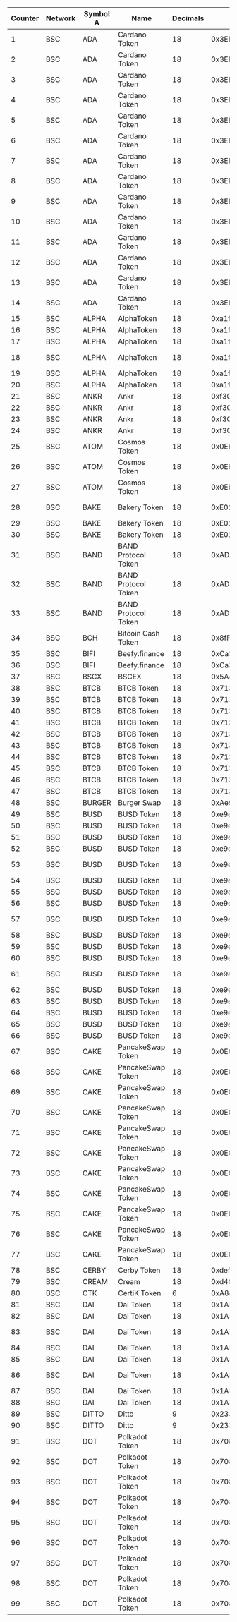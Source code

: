 Counter | Network | Symbol A | Name | Decimals | Address | Symbol B | Name | Decimals | Address | PairAddress 
--- | --- | --- | --- | --- | --- | --- | --- | --- | --- | --- 
1 | BSC | ADA | Cardano Token | 18 | 0x3EE2200Efb3400fAbB9AacF31297cBdD1d435D47 | ALPHA | AlphaToken | 18 | 0xa1faa113cbE53436Df28FF0aEe54275c13B40975 | 0x395fd232ce4c76e4af9f92560e0403087e4e6db4 
2 | BSC | ADA | Cardano Token | 18 | 0x3EE2200Efb3400fAbB9AacF31297cBdD1d435D47 | ANKR | Ankr | 18 | 0xf307910A4c7bbc79691fD374889b36d8531B08e3 | 0xc57add512fb1bf26c876a4eccffec08525237e17 
3 | BSC | ADA | Cardano Token | 18 | 0x3EE2200Efb3400fAbB9AacF31297cBdD1d435D47 | ATOM | Cosmos Token | 18 | 0x0Eb3a705fc54725037CC9e008bDede697f62F335 | 0xba591bf624b363b49476c0d1d2dbb5a566512a6f 
4 | BSC | ADA | Cardano Token | 18 | 0x3EE2200Efb3400fAbB9AacF31297cBdD1d435D47 | BAND | BAND Protocol Token | 18 | 0xAD6cAEb32CD2c308980a548bD0Bc5AA4306c6c18 | 0x28b62c1e8dacef32af1142f7c97a5c768f10d101 
5 | BSC | ADA | Cardano Token | 18 | 0x3EE2200Efb3400fAbB9AacF31297cBdD1d435D47 | BTCB | BTCB Token | 18 | 0x7130d2A12B9BCbFAe4f2634d864A1Ee1Ce3Ead9c | 0x617ae0f70687d7ef2f49e8621e7447f5cc68c972 
6 | BSC | ADA | Cardano Token | 18 | 0x3EE2200Efb3400fAbB9AacF31297cBdD1d435D47 | BUSD | BUSD Token | 18 | 0xe9e7CEA3DedcA5984780Bafc599bD69ADd087D56 | 0x5c3f3b7f3851ee761648a961441cc1b474567479 
7 | BSC | ADA | Cardano Token | 18 | 0x3EE2200Efb3400fAbB9AacF31297cBdD1d435D47 | CAKE | PancakeSwap Token | 18 | 0x0E09FaBB73Bd3Ade0a17ECC321fD13a19e81cE82 | 0x7d6c6eb10609ea66896ab9a3bd4aed53e794d827 
8 | BSC | ADA | Cardano Token | 18 | 0x3EE2200Efb3400fAbB9AacF31297cBdD1d435D47 | DOT | Polkadot Token | 18 | 0x7083609fCE4d1d8Dc0C979AAb8c869Ea2C873402 | 0x25f8f71315ba97e1b3da55250d09b790ac34f1a9 
9 | BSC | ADA | Cardano Token | 18 | 0x3EE2200Efb3400fAbB9AacF31297cBdD1d435D47 | ETH | Ethereum Token | 18 | 0x2170Ed0880ac9A755fd29B2688956BD959F933F8 | 0x9a7199a49d7c82dc4f2dc8ea7dc2a9550dccfebc 
10 | BSC | ADA | Cardano Token | 18 | 0x3EE2200Efb3400fAbB9AacF31297cBdD1d435D47 | LINK | ChainLink Token | 18 | 0xF8A0BF9cF54Bb92F17374d9e9A321E6a111a51bD | 0x24b47bbcd3e80e2e5bd2913aed9b271a86c35c57 
11 | BSC | ADA | Cardano Token | 18 | 0x3EE2200Efb3400fAbB9AacF31297cBdD1d435D47 | SUSHI | SushiToken | 18 | 0x947950BcC74888a40Ffa2593C5798F11Fc9124C4 | 0x9b589ae85d6110e8d1d77f473af6e48ff060acc7 
12 | BSC | ADA | Cardano Token | 18 | 0x3EE2200Efb3400fAbB9AacF31297cBdD1d435D47 | USDT | Tether USD | 18 | 0x55d398326f99059fF775485246999027B3197955 | 0x4f8104f539fd942eaa0bffb0d775e46531848ffb 
13 | BSC | ADA | Cardano Token | 18 | 0x3EE2200Efb3400fAbB9AacF31297cBdD1d435D47 | WBNB | WBNB Token | 18 | 0xbb4CdB9CBd36B01bD1cBaEBF2De08d9173bc095c | 0x9af6ca1ddd2057cf57d14cfe3e0ae14c21f7064f 
14 | BSC | ADA | Cardano Token | 18 | 0x3EE2200Efb3400fAbB9AacF31297cBdD1d435D47 | XRP | XRP Token | 18 | 0x1D2F0da169ceB9fC7B3144628dB156f3F6c60dBE | 0xf69d7311dbede921ca61364ad437a18223c0058b 
15 | BSC | ALPHA | AlphaToken | 18 | 0xa1faa113cbE53436Df28FF0aEe54275c13B40975 | ADA | Cardano Token | 18 | 0x3EE2200Efb3400fAbB9AacF31297cBdD1d435D47 | 0x395fd232ce4c76e4af9f92560e0403087e4e6db4 
16 | BSC | ALPHA | AlphaToken | 18 | 0xa1faa113cbE53436Df28FF0aEe54275c13B40975 | BTCB | BTCB Token | 18 | 0x7130d2A12B9BCbFAe4f2634d864A1Ee1Ce3Ead9c | 0xbde5fb3136ddcb66f6bd9ab607344aa3fdd452ff 
17 | BSC | ALPHA | AlphaToken | 18 | 0xa1faa113cbE53436Df28FF0aEe54275c13B40975 | BUSD | BUSD Token | 18 | 0xe9e7CEA3DedcA5984780Bafc599bD69ADd087D56 | 0x664bf318f2fa47db8345c685c915ee11ae78facd 
18 | BSC | ALPHA | AlphaToken | 18 | 0xa1faa113cbE53436Df28FF0aEe54275c13B40975 | CAKE | PancakeSwap Token | 18 | 0x0E09FaBB73Bd3Ade0a17ECC321fD13a19e81cE82 | 0x89c237bb72bde0392c653a7bcb751b249f26a0ee 
19 | BSC | ALPHA | AlphaToken | 18 | 0xa1faa113cbE53436Df28FF0aEe54275c13B40975 | ETH | Ethereum Token | 18 | 0x2170Ed0880ac9A755fd29B2688956BD959F933F8 | 0xee27ea6697266870f6d5932d40a23b3ace12a3c0 
20 | BSC | ALPHA | AlphaToken | 18 | 0xa1faa113cbE53436Df28FF0aEe54275c13B40975 | WBNB | WBNB Token | 18 | 0xbb4CdB9CBd36B01bD1cBaEBF2De08d9173bc095c | 0xffcc1111454d4a9bf9320956752e6afe40c79e23 
21 | BSC | ANKR | Ankr | 18 | 0xf307910A4c7bbc79691fD374889b36d8531B08e3 | ADA | Cardano Token | 18 | 0x3EE2200Efb3400fAbB9AacF31297cBdD1d435D47 | 0xc57add512fb1bf26c876a4eccffec08525237e17 
22 | BSC | ANKR | Ankr | 18 | 0xf307910A4c7bbc79691fD374889b36d8531B08e3 | ETH | Ethereum Token | 18 | 0x2170Ed0880ac9A755fd29B2688956BD959F933F8 | 0xe861aa00dc09f059c2a42c517bfacaee6a7c61b3 
23 | BSC | ANKR | Ankr | 18 | 0xf307910A4c7bbc79691fD374889b36d8531B08e3 | SXP | Swipe | 18 | 0x47BEAd2563dCBf3bF2c9407fEa4dC236fAbA485A | 0x77483644a7721f7486a8db7fa0b92266b4e24757 
24 | BSC | ANKR | Ankr | 18 | 0xf307910A4c7bbc79691fD374889b36d8531B08e3 | WBNB | WBNB Token | 18 | 0xbb4CdB9CBd36B01bD1cBaEBF2De08d9173bc095c | 0xa20a6f81bbd59060da05ac38de1e38adcaad2bdb 
25 | BSC | ATOM | Cosmos Token | 18 | 0x0Eb3a705fc54725037CC9e008bDede697f62F335 | ADA | Cardano Token | 18 | 0x3EE2200Efb3400fAbB9AacF31297cBdD1d435D47 | 0xba591bf624b363b49476c0d1d2dbb5a566512a6f 
26 | BSC | ATOM | Cosmos Token | 18 | 0x0Eb3a705fc54725037CC9e008bDede697f62F335 | BTCB | BTCB Token | 18 | 0x7130d2A12B9BCbFAe4f2634d864A1Ee1Ce3Ead9c | 0xc4ccb60dc6314e1d53f7bf7ad637316bc5a09b8a 
27 | BSC | ATOM | Cosmos Token | 18 | 0x0Eb3a705fc54725037CC9e008bDede697f62F335 | WBNB | WBNB Token | 18 | 0xbb4CdB9CBd36B01bD1cBaEBF2De08d9173bc095c | 0xa7fe658138446a9b1c37782cdca906cd84b575c4 
28 | BSC | BAKE | Bakery Token | 18 | 0xE02dF9e3e622DeBdD69fb838bB799E3F168902c5 | CAKE | PancakeSwap Token | 18 | 0x0E09FaBB73Bd3Ade0a17ECC321fD13a19e81cE82 | 0xc9793f51dce9b4a8e921dd83af2a785e9a604d20 
29 | BSC | BAKE | Bakery Token | 18 | 0xE02dF9e3e622DeBdD69fb838bB799E3F168902c5 | USDT | Tether USD | 18 | 0x55d398326f99059fF775485246999027B3197955 | 0x6249aa933b396bcfa95a6c51bcf3eba5e95a442f 
30 | BSC | BAKE | Bakery Token | 18 | 0xE02dF9e3e622DeBdD69fb838bB799E3F168902c5 | WBNB | WBNB Token | 18 | 0xbb4CdB9CBd36B01bD1cBaEBF2De08d9173bc095c | 0x2d2824ae840268142f2c6d92495c0bc78898efde 
31 | BSC | BAND | BAND Protocol Token | 18 | 0xAD6cAEb32CD2c308980a548bD0Bc5AA4306c6c18 | ADA | Cardano Token | 18 | 0x3EE2200Efb3400fAbB9AacF31297cBdD1d435D47 | 0x28b62c1e8dacef32af1142f7c97a5c768f10d101 
32 | BSC | BAND | BAND Protocol Token | 18 | 0xAD6cAEb32CD2c308980a548bD0Bc5AA4306c6c18 | ETH | Ethereum Token | 18 | 0x2170Ed0880ac9A755fd29B2688956BD959F933F8 | 0xaa4fe9d72067a1e6e46858f7bfbdfc5af267d65b 
33 | BSC | BAND | BAND Protocol Token | 18 | 0xAD6cAEb32CD2c308980a548bD0Bc5AA4306c6c18 | WBNB | WBNB Token | 18 | 0xbb4CdB9CBd36B01bD1cBaEBF2De08d9173bc095c | 0x8dfb6fafb2d0439e6f683675df0f78b7e5b19151 
34 | BSC | BCH | Bitcoin Cash Token | 18 | 0x8fF795a6F4D97E7887C79beA79aba5cc76444aDf | WBNB | WBNB Token | 18 | 0xbb4CdB9CBd36B01bD1cBaEBF2De08d9173bc095c | 0xeb943f0ea74a433bb90a32522f5aeb534e8fc3ec 
35 | BSC | BIFI | Beefy.finance | 18 | 0xCa3F508B8e4Dd382eE878A314789373D80A5190A | BUSD | BUSD Token | 18 | 0xe9e7CEA3DedcA5984780Bafc599bD69ADd087D56 | 0x24d06e2c93c044ff35db8ebdffd185aac801b51b 
36 | BSC | BIFI | Beefy.finance | 18 | 0xCa3F508B8e4Dd382eE878A314789373D80A5190A | WBNB | WBNB Token | 18 | 0xbb4CdB9CBd36B01bD1cBaEBF2De08d9173bc095c | 0x9288b17a6a7042e5612cf7cbf9d7bf0bbd46913b 
37 | BSC | BSCX | BSCEX | 18 | 0x5Ac52EE5b2a633895292Ff6d8A89bB9190451587 | WBNB | WBNB Token | 18 | 0xbb4CdB9CBd36B01bD1cBaEBF2De08d9173bc095c | 0x42a2d70db8f8b843308e36dabdb9f7fa8555269c 
38 | BSC | BTCB | BTCB Token | 18 | 0x7130d2A12B9BCbFAe4f2634d864A1Ee1Ce3Ead9c | ADA | Cardano Token | 18 | 0x3EE2200Efb3400fAbB9AacF31297cBdD1d435D47 | 0x617ae0f70687d7ef2f49e8621e7447f5cc68c972 
39 | BSC | BTCB | BTCB Token | 18 | 0x7130d2A12B9BCbFAe4f2634d864A1Ee1Ce3Ead9c | ALPHA | AlphaToken | 18 | 0xa1faa113cbE53436Df28FF0aEe54275c13B40975 | 0xbde5fb3136ddcb66f6bd9ab607344aa3fdd452ff 
40 | BSC | BTCB | BTCB Token | 18 | 0x7130d2A12B9BCbFAe4f2634d864A1Ee1Ce3Ead9c | ATOM | Cosmos Token | 18 | 0x0Eb3a705fc54725037CC9e008bDede697f62F335 | 0xc4ccb60dc6314e1d53f7bf7ad637316bc5a09b8a 
41 | BSC | BTCB | BTCB Token | 18 | 0x7130d2A12B9BCbFAe4f2634d864A1Ee1Ce3Ead9c | BUSD | BUSD Token | 18 | 0xe9e7CEA3DedcA5984780Bafc599bD69ADd087D56 | 0xcae5460465dd787c825f0b2ad9194d48a6b42032 
42 | BSC | BTCB | BTCB Token | 18 | 0x7130d2A12B9BCbFAe4f2634d864A1Ee1Ce3Ead9c | DAI | Dai Token | 18 | 0x1AF3F329e8BE154074D8769D1FFa4eE058B1DBc3 | 0xfde50c1dc1f11435303393b72c9f998f9ceb8bb2 
43 | BSC | BTCB | BTCB Token | 18 | 0x7130d2A12B9BCbFAe4f2634d864A1Ee1Ce3Ead9c | DOT | Polkadot Token | 18 | 0x7083609fCE4d1d8Dc0C979AAb8c869Ea2C873402 | 0x37a64d7bb95e553b4bb605fdb32ee51bed76b689 
44 | BSC | BTCB | BTCB Token | 18 | 0x7130d2A12B9BCbFAe4f2634d864A1Ee1Ce3Ead9c | ETH | Ethereum Token | 18 | 0x2170Ed0880ac9A755fd29B2688956BD959F933F8 | 0xc06949431e4e88cb50ad4df176dc409ab1c78fe2 
45 | BSC | BTCB | BTCB Token | 18 | 0x7130d2A12B9BCbFAe4f2634d864A1Ee1Ce3Ead9c | SUSHI | SushiToken | 18 | 0x947950BcC74888a40Ffa2593C5798F11Fc9124C4 | 0x4ffc4130b66111506fd3bf1ff7de42d389555f1f 
46 | BSC | BTCB | BTCB Token | 18 | 0x7130d2A12B9BCbFAe4f2634d864A1Ee1Ce3Ead9c | USDT | Tether USD | 18 | 0x55d398326f99059fF775485246999027B3197955 | 0x5f8bbce851b869eb0abe7a336d049a7bdae5ad18 
47 | BSC | BTCB | BTCB Token | 18 | 0x7130d2A12B9BCbFAe4f2634d864A1Ee1Ce3Ead9c | WBNB | WBNB Token | 18 | 0xbb4CdB9CBd36B01bD1cBaEBF2De08d9173bc095c | 0xa05eeeb2754117a9f9df75a3d5c0e742bc422b8c 
48 | BSC | BURGER | Burger Swap | 18 | 0xAe9269f27437f0fcBC232d39Ec814844a51d6b8f | WBNB | WBNB Token | 18 | 0xbb4CdB9CBd36B01bD1cBaEBF2De08d9173bc095c | 0x064d7c54e7b1342fcd925868513ccd18f768ecc2 
49 | BSC | BUSD | BUSD Token | 18 | 0xe9e7CEA3DedcA5984780Bafc599bD69ADd087D56 | ADA | Cardano Token | 18 | 0x3EE2200Efb3400fAbB9AacF31297cBdD1d435D47 | 0x5c3f3b7f3851ee761648a961441cc1b474567479 
50 | BSC | BUSD | BUSD Token | 18 | 0xe9e7CEA3DedcA5984780Bafc599bD69ADd087D56 | ALPHA | AlphaToken | 18 | 0xa1faa113cbE53436Df28FF0aEe54275c13B40975 | 0x664bf318f2fa47db8345c685c915ee11ae78facd 
51 | BSC | BUSD | BUSD Token | 18 | 0xe9e7CEA3DedcA5984780Bafc599bD69ADd087D56 | BIFI | Beefy.finance | 18 | 0xCa3F508B8e4Dd382eE878A314789373D80A5190A | 0x24d06e2c93c044ff35db8ebdffd185aac801b51b 
52 | BSC | BUSD | BUSD Token | 18 | 0xe9e7CEA3DedcA5984780Bafc599bD69ADd087D56 | BTCB | BTCB Token | 18 | 0x7130d2A12B9BCbFAe4f2634d864A1Ee1Ce3Ead9c | 0xcae5460465dd787c825f0b2ad9194d48a6b42032 
53 | BSC | BUSD | BUSD Token | 18 | 0xe9e7CEA3DedcA5984780Bafc599bD69ADd087D56 | CAKE | PancakeSwap Token | 18 | 0x0E09FaBB73Bd3Ade0a17ECC321fD13a19e81cE82 | 0x80843d62e4b6952d52405643730e95b69bc4913e 
54 | BSC | BUSD | BUSD Token | 18 | 0xe9e7CEA3DedcA5984780Bafc599bD69ADd087D56 | CERBY | Cerby Token | 18 | 0xdef1fac7Bf08f173D286BbBDcBeeADe695129840 | 0xbf3e1f80636124807df48a059c4ace3496c8c427 
55 | BSC | BUSD | BUSD Token | 18 | 0xe9e7CEA3DedcA5984780Bafc599bD69ADd087D56 | DAI | Dai Token | 18 | 0x1AF3F329e8BE154074D8769D1FFa4eE058B1DBc3 | 0x1f4b7721643bbff495dc668e4f950518a0bc74a7 
56 | BSC | BUSD | BUSD Token | 18 | 0xe9e7CEA3DedcA5984780Bafc599bD69ADd087D56 | ICE | IceToken | 18 | 0xf16e81dce15B08F326220742020379B855B87DF9 | 0x967069a334279b50e18c50f122882d5d61f31a30 
57 | BSC | BUSD | BUSD Token | 18 | 0xe9e7CEA3DedcA5984780Bafc599bD69ADd087D56 | KUN | Qian Governance Token | 18 | 0x1A2fb0Af670D0234c2857FaD35b789F8Cb725584 | 0x97599947bd3d2a9b479e0e58bc8ac29b25288106 
58 | BSC | BUSD | BUSD Token | 18 | 0xe9e7CEA3DedcA5984780Bafc599bD69ADd087D56 | MM | Million | 18 | 0xBF05279F9Bf1CE69bBFEd670813b7e431142Afa4 | 0x63cef7a5aab5c320b54ebb111364df48ebe5ee2e 
59 | BSC | BUSD | BUSD Token | 18 | 0xe9e7CEA3DedcA5984780Bafc599bD69ADd087D56 | O3 | O3 Swap Token | 18 | 0xEe9801669C6138E84bD50dEB500827b776777d28 | 0x9d6b3bd1b27a8f030ed2ad1c57f789bb7b7cd5f9 
60 | BSC | BUSD | BUSD Token | 18 | 0xe9e7CEA3DedcA5984780Bafc599bD69ADd087D56 | SUSHI | SushiToken | 18 | 0x947950BcC74888a40Ffa2593C5798F11Fc9124C4 | 0xe0978ef5116084d8a667187f727447b2342cac53 
61 | BSC | BUSD | BUSD Token | 18 | 0xe9e7CEA3DedcA5984780Bafc599bD69ADd087D56 | USDC | Binance-Peg USD Coin | 18 | 0x8AC76a51cc950d9822D68b83fE1Ad97B32Cd580d | 0x6ef7d3e45c92b6cb0a1840ecc82377ebd045faef 
62 | BSC | BUSD | BUSD Token | 18 | 0xe9e7CEA3DedcA5984780Bafc599bD69ADd087D56 | USDT | Tether USD | 18 | 0x55d398326f99059fF775485246999027B3197955 | 0x6eaec629b9cfa7acd507c50887c4851507da67e6 
63 | BSC | BUSD | BUSD Token | 18 | 0xe9e7CEA3DedcA5984780Bafc599bD69ADd087D56 | UST | UST Token | 18 | 0x23396cF899Ca06c4472205fC903bDB4de249D6fC | 0x25652f92ce2c3f9b45f336b595c496ffd7624cf3 
64 | BSC | BUSD | BUSD Token | 18 | 0xe9e7CEA3DedcA5984780Bafc599bD69ADd087D56 | WBNB | WBNB Token | 18 | 0xbb4CdB9CBd36B01bD1cBaEBF2De08d9173bc095c | 0xdc558d64c29721d74c4456cfb4363a6e6660a9bb 
65 | BSC | BUSD | BUSD Token | 18 | 0xe9e7CEA3DedcA5984780Bafc599bD69ADd087D56 | wCCX | WrappedConceal | 6 | 0x988c11625472340b7B36FF1534893780E0d8d841 | 0xb7b236c4d6201fadf125cd989090425ed73525fd 
66 | BSC | BUSD | BUSD Token | 18 | 0xe9e7CEA3DedcA5984780Bafc599bD69ADd087D56 | XRP | XRP Token | 18 | 0x1D2F0da169ceB9fC7B3144628dB156f3F6c60dBE | 0xdb57ed8e5fa210adb937770cbf5238ea3cff47ca 
67 | BSC | CAKE | PancakeSwap Token | 18 | 0x0E09FaBB73Bd3Ade0a17ECC321fD13a19e81cE82 | ADA | Cardano Token | 18 | 0x3EE2200Efb3400fAbB9AacF31297cBdD1d435D47 | 0x7d6c6eb10609ea66896ab9a3bd4aed53e794d827 
68 | BSC | CAKE | PancakeSwap Token | 18 | 0x0E09FaBB73Bd3Ade0a17ECC321fD13a19e81cE82 | ALPHA | AlphaToken | 18 | 0xa1faa113cbE53436Df28FF0aEe54275c13B40975 | 0x89c237bb72bde0392c653a7bcb751b249f26a0ee 
69 | BSC | CAKE | PancakeSwap Token | 18 | 0x0E09FaBB73Bd3Ade0a17ECC321fD13a19e81cE82 | BAKE | Bakery Token | 18 | 0xE02dF9e3e622DeBdD69fb838bB799E3F168902c5 | 0xc9793f51dce9b4a8e921dd83af2a785e9a604d20 
70 | BSC | CAKE | PancakeSwap Token | 18 | 0x0E09FaBB73Bd3Ade0a17ECC321fD13a19e81cE82 | BUSD | BUSD Token | 18 | 0xe9e7CEA3DedcA5984780Bafc599bD69ADd087D56 | 0x80843d62e4b6952d52405643730e95b69bc4913e 
71 | BSC | CAKE | PancakeSwap Token | 18 | 0x0E09FaBB73Bd3Ade0a17ECC321fD13a19e81cE82 | DAI | Dai Token | 18 | 0x1AF3F329e8BE154074D8769D1FFa4eE058B1DBc3 | 0xee7c8b2eef8caeff8c3dd4e60a1d80303a195bf2 
72 | BSC | CAKE | PancakeSwap Token | 18 | 0x0E09FaBB73Bd3Ade0a17ECC321fD13a19e81cE82 | ETH | Ethereum Token | 18 | 0x2170Ed0880ac9A755fd29B2688956BD959F933F8 | 0xcc9dcd37f79d4a5a4d1bc2975d1106fc1d115df2 
73 | BSC | CAKE | PancakeSwap Token | 18 | 0x0E09FaBB73Bd3Ade0a17ECC321fD13a19e81cE82 | MIM | Magic Internet Money | 18 | 0xfE19F0B51438fd612f6FD59C1dbB3eA319f433Ba | 0x4673c48ec92bec06d144fae62d2d5c6d1a4bd516 
74 | BSC | CAKE | PancakeSwap Token | 18 | 0x0E09FaBB73Bd3Ade0a17ECC321fD13a19e81cE82 | SUSHI | SushiToken | 18 | 0x947950BcC74888a40Ffa2593C5798F11Fc9124C4 | 0xd03b21581a9147630dec4b3fd1c5457e73cfcea3 
75 | BSC | CAKE | PancakeSwap Token | 18 | 0x0E09FaBB73Bd3Ade0a17ECC321fD13a19e81cE82 | USDC | Binance-Peg USD Coin | 18 | 0x8AC76a51cc950d9822D68b83fE1Ad97B32Cd580d | 0x988a851e51a36f876e440395eb465218deb4f805 
76 | BSC | CAKE | PancakeSwap Token | 18 | 0x0E09FaBB73Bd3Ade0a17ECC321fD13a19e81cE82 | USDT | Tether USD | 18 | 0x55d398326f99059fF775485246999027B3197955 | 0xd5bcc36f9e852ce059843cbeeff6680d09330a73 
77 | BSC | CAKE | PancakeSwap Token | 18 | 0x0E09FaBB73Bd3Ade0a17ECC321fD13a19e81cE82 | WBNB | WBNB Token | 18 | 0xbb4CdB9CBd36B01bD1cBaEBF2De08d9173bc095c | 0x70a164a8eccee2b7a1873af71efdfa82904f937d 
78 | BSC | CERBY | Cerby Token | 18 | 0xdef1fac7Bf08f173D286BbBDcBeeADe695129840 | BUSD | BUSD Token | 18 | 0xe9e7CEA3DedcA5984780Bafc599bD69ADd087D56 | 0xbf3e1f80636124807df48a059c4ace3496c8c427 
79 | BSC | CREAM | Cream | 18 | 0xd4CB328A82bDf5f03eB737f37Fa6B370aef3e888 | WBNB | WBNB Token | 18 | 0xbb4CdB9CBd36B01bD1cBaEBF2De08d9173bc095c | 0x5f4cbdfef2c4a4e3cfd1aeec831f6306da1bc1ad 
80 | BSC | CTK | CertiK Token | 6 | 0xA8c2B8eec3d368C0253ad3dae65a5F2BBB89c929 | WBNB | WBNB Token | 18 | 0xbb4CdB9CBd36B01bD1cBaEBF2De08d9173bc095c | 0xaf6642391960814369ba855e347f133bf608e97b 
81 | BSC | DAI | Dai Token | 18 | 0x1AF3F329e8BE154074D8769D1FFa4eE058B1DBc3 | BTCB | BTCB Token | 18 | 0x7130d2A12B9BCbFAe4f2634d864A1Ee1Ce3Ead9c | 0xfde50c1dc1f11435303393b72c9f998f9ceb8bb2 
82 | BSC | DAI | Dai Token | 18 | 0x1AF3F329e8BE154074D8769D1FFa4eE058B1DBc3 | BUSD | BUSD Token | 18 | 0xe9e7CEA3DedcA5984780Bafc599bD69ADd087D56 | 0x1f4b7721643bbff495dc668e4f950518a0bc74a7 
83 | BSC | DAI | Dai Token | 18 | 0x1AF3F329e8BE154074D8769D1FFa4eE058B1DBc3 | CAKE | PancakeSwap Token | 18 | 0x0E09FaBB73Bd3Ade0a17ECC321fD13a19e81cE82 | 0xee7c8b2eef8caeff8c3dd4e60a1d80303a195bf2 
84 | BSC | DAI | Dai Token | 18 | 0x1AF3F329e8BE154074D8769D1FFa4eE058B1DBc3 | ETH | Ethereum Token | 18 | 0x2170Ed0880ac9A755fd29B2688956BD959F933F8 | 0xa6860f4eafcad86d4235d319bf7b02b279d8ab1e 
85 | BSC | DAI | Dai Token | 18 | 0x1AF3F329e8BE154074D8769D1FFa4eE058B1DBc3 | SUSHI | SushiToken | 18 | 0x947950BcC74888a40Ffa2593C5798F11Fc9124C4 | 0x98d0e2fd0734725673c3ad7f14fe78f5145c87d3 
86 | BSC | DAI | Dai Token | 18 | 0x1AF3F329e8BE154074D8769D1FFa4eE058B1DBc3 | USDC | Binance-Peg USD Coin | 18 | 0x8AC76a51cc950d9822D68b83fE1Ad97B32Cd580d | 0xe6f286f4badfb2e48d6e622f75f411c1db6fa873 
87 | BSC | DAI | Dai Token | 18 | 0x1AF3F329e8BE154074D8769D1FFa4eE058B1DBc3 | USDT | Tether USD | 18 | 0x55d398326f99059fF775485246999027B3197955 | 0x6dd0ce12df067241e8af32ea95b70516877d745d 
88 | BSC | DAI | Dai Token | 18 | 0x1AF3F329e8BE154074D8769D1FFa4eE058B1DBc3 | WBNB | WBNB Token | 18 | 0xbb4CdB9CBd36B01bD1cBaEBF2De08d9173bc095c | 0xe6cf29055e747e95c058f64423d984546540ede5 
89 | BSC | DITTO | Ditto | 9 | 0x233d91A0713155003fc4DcE0AFa871b508B3B715 | TWT | Trust Wallet | 18 | 0x4B0F1812e5Df2A09796481Ff14017e6005508003 | 0xd2b3b2821020b07b7d9da3f21b5e19c669897437 
90 | BSC | DITTO | Ditto | 9 | 0x233d91A0713155003fc4DcE0AFa871b508B3B715 | USDT | Tether USD | 18 | 0x55d398326f99059fF775485246999027B3197955 | 0xd005187bf17e7805045212d6d442bfa73a7702f6 
91 | BSC | DOT | Polkadot Token | 18 | 0x7083609fCE4d1d8Dc0C979AAb8c869Ea2C873402 | ADA | Cardano Token | 18 | 0x3EE2200Efb3400fAbB9AacF31297cBdD1d435D47 | 0x25f8f71315ba97e1b3da55250d09b790ac34f1a9 
92 | BSC | DOT | Polkadot Token | 18 | 0x7083609fCE4d1d8Dc0C979AAb8c869Ea2C873402 | BTCB | BTCB Token | 18 | 0x7130d2A12B9BCbFAe4f2634d864A1Ee1Ce3Ead9c | 0x37a64d7bb95e553b4bb605fdb32ee51bed76b689 
93 | BSC | DOT | Polkadot Token | 18 | 0x7083609fCE4d1d8Dc0C979AAb8c869Ea2C873402 | EOS | EOS Token | 18 | 0x56b6fB708fC5732DEC1Afc8D8556423A2EDcCbD6 | 0x930c002a857aab360664f250cfacea2ecd5785b7 
94 | BSC | DOT | Polkadot Token | 18 | 0x7083609fCE4d1d8Dc0C979AAb8c869Ea2C873402 | ETH | Ethereum Token | 18 | 0x2170Ed0880ac9A755fd29B2688956BD959F933F8 | 0x7922a2b50fc5e4bb44924e8b7f8e3f40d3b2a169 
95 | BSC | DOT | Polkadot Token | 18 | 0x7083609fCE4d1d8Dc0C979AAb8c869Ea2C873402 | ICE | IceToken | 18 | 0xf16e81dce15B08F326220742020379B855B87DF9 | 0x5d067bb7d52ff333271f1dcef15c763b2c8ffd85 
96 | BSC | DOT | Polkadot Token | 18 | 0x7083609fCE4d1d8Dc0C979AAb8c869Ea2C873402 | SUSHI | SushiToken | 18 | 0x947950BcC74888a40Ffa2593C5798F11Fc9124C4 | 0xc87fb909b63499c0895a44d28f34b7e9f2027b38 
97 | BSC | DOT | Polkadot Token | 18 | 0x7083609fCE4d1d8Dc0C979AAb8c869Ea2C873402 | UNI | Uniswap | 18 | 0xBf5140A22578168FD562DCcF235E5D43A02ce9B1 | 0xac24a8e580b2adf1efe288b7696811c733e4e028 
98 | BSC | DOT | Polkadot Token | 18 | 0x7083609fCE4d1d8Dc0C979AAb8c869Ea2C873402 | USDT | Tether USD | 18 | 0x55d398326f99059fF775485246999027B3197955 | 0x93b42cdc7db36e200e0ec0bb76cbee6a1e239263 
99 | BSC | DOT | Polkadot Token | 18 | 0x7083609fCE4d1d8Dc0C979AAb8c869Ea2C873402 | WBNB | WBNB Token | 18 | 0xbb4CdB9CBd36B01bD1cBaEBF2De08d9173bc095c | 0x8bc543a03edd67eb454174417f55f020d6fab215 
